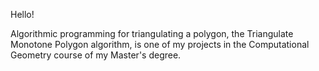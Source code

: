 Hello!

Algorithmic programming for triangulating a polygon, the Triangulate Monotone Polygon algorithm, is one of my projects in the Computational Geometry course of my Master's degree.
